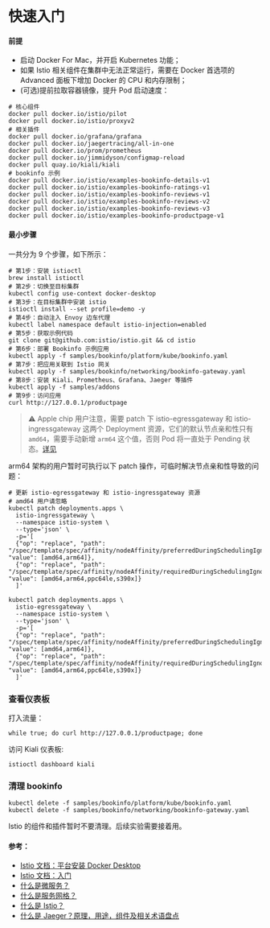 # 快速入门

#### 前提

* 启动 Docker For Mac，并开启 Kubernetes 功能；
* 如果 Istio 相关组件在集群中无法正常运行，需要在 Docker 首选项的 Advanced 面板下增加 Docker 的 CPU 和内存限制；
* (可选)提前拉取容器镜像，提升 Pod 启动速度：

```shell
# 核心组件
docker pull docker.io/istio/pilot
docker pull docker.io/istio/proxyv2
# 相关插件
docker pull docker.io/grafana/grafana
docker pull docker.io/jaegertracing/all-in-one
docker pull docker.io/prom/prometheus
docker pull docker.io/jimmidyson/configmap-reload
docker pull quay.io/kiali/kiali
# bookinfo 示例
docker pull docker.io/istio/examples-bookinfo-details-v1
docker pull docker.io/istio/examples-bookinfo-ratings-v1
docker pull docker.io/istio/examples-bookinfo-reviews-v1
docker pull docker.io/istio/examples-bookinfo-reviews-v2
docker pull docker.io/istio/examples-bookinfo-reviews-v3
docker pull docker.io/istio/examples-bookinfo-productpage-v1
```

#### 最小步骤

一共分为 9 个步骤，如下所示：

```shell
# 第1步：安装 istioctl
brew install istioctl
# 第2步：切换至目标集群
kubectl config use-context docker-desktop
# 第3步：在目标集群中安装 istio
istioctl install --set profile=demo -y
# 第4步：自动注入 Envoy 边车代理
kubectl label namespace default istio-injection=enabled
# 第5步：获取示例代码
git clone git@github.com:istio/istio.git && cd istio
# 第6步：部署 Bookinfo 示例应用
kubectl apply -f samples/bookinfo/platform/kube/bookinfo.yaml
# 第7步：把应用关联到 Istio 网关
kubectl apply -f samples/bookinfo/networking/bookinfo-gateway.yaml
# 第8步：安装 Kiali、Prometheus、Grafana、Jaeger 等插件
kubectl apply -f samples/addons
# 第9步：访问应用
curl http://127.0.0.1/productpage
```

> ⚠️  Apple chip 用户注意，需要 patch 下 istio-egressgateway 和 istio-ingressgateway 这两个 Deployment 资源，它们的默认节点亲和性只有 `amd64`，需要手动新增 `arm64` 这个值，否则 Pod 将一直处于 Pending 状态。[详见](https://github.com/istio/istio/issues/21094)

arm64 架构的用户暂时可执行以下 patch 操作，可临时解决节点亲和性导致的问题：
```shell
# 更新 istio-egressgateway 和 istio-ingressgateway 资源
# amd64 用户请忽略
kubectl patch deployments.apps \
  istio-ingressgateway \
  --namespace istio-system \
  --type='json' \
  -p='[
  {"op": "replace", "path": "/spec/template/spec/affinity/nodeAffinity/preferredDuringSchedulingIgnoredDuringExecution/0/preference/matchExpressions/0/values", "value": [amd64,arm64]},
  {"op": "replace", "path": "/spec/template/spec/affinity/nodeAffinity/requiredDuringSchedulingIgnoredDuringExecution/nodeSelectorTerms/0/matchExpressions/0/values", "value": [amd64,arm64,ppc64le,s390x]}
  ]'
  
kubectl patch deployments.apps \
  istio-egressgateway \
  --namespace istio-system \
  --type='json' \
  -p='[
  {"op": "replace", "path": "/spec/template/spec/affinity/nodeAffinity/preferredDuringSchedulingIgnoredDuringExecution/0/preference/matchExpressions/0/values", "value": [amd64,arm64]},
  {"op": "replace", "path": "/spec/template/spec/affinity/nodeAffinity/requiredDuringSchedulingIgnoredDuringExecution/nodeSelectorTerms/0/matchExpressions/0/values", "value": [amd64,arm64,ppc64le,s390x]}
  ]'
```

### 查看仪表板

打入流量：

```shell
while true; do curl http://127.0.0.1/productpage; done
```

访问 Kiali 仪表板:

```shell
istioctl dashboard kiali
```

### 清理 bookinfo

```shell
kubectl delete -f samples/bookinfo/platform/kube/bookinfo.yaml
kubectl delete -f samples/bookinfo/networking/bookinfo-gateway.yaml
```

Istio 的组件和插件暂时不要清理。后续实验需要接着用。

#### 参考：

* [Istio 文档：平台安装 Docker Desktop](https://istio.io/latest/zh/docs/setup/platform-setup/docker/)
* [Istio 文档：入门](https://istio.io/latest/zh/docs/setup/getting-started/)
* [什么是微服务？](https://www.redhat.com/zh/topics/microservices/what-are-microservices)
* [什么是服务网格？](https://www.redhat.com/zh/topics/microservices/what-is-a-service-mesh)
* [什么是 Istio？](https://www.redhat.com/zh/topics/microservices/what-is-istio)
* [什么是 Jaeger？原理，用途，组件及相关术语盘点](https://www.redhat.com/zh/topics/microservices/what-is-jaeger)
